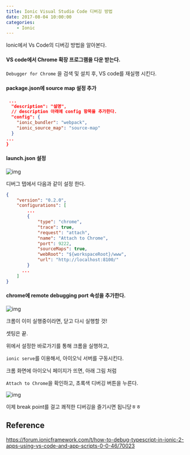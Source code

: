 ```yaml
---
title: Ionic Visual Studio Code 디버깅 방법
date: 2017-08-04 10:00:00
categories:
    - Ionic
---
```


Ionic에서 Vs Code의 디버깅 방법을 알아본다.

#### VS code에서 Chrome 확장 프로그램을 다운 받는다.

`Debugger for Chrome` 을 검색 및 설치 후, VS code를 재실행 시킨다.

#### package.json에 source map 설정 추가

````json
 ...
  "description": "설명",
  // description 아래에 config 항목을 추가한다.
  "config": {
    "ionic_bundler": "webpack",
    "ionic_source_map": "source-map"
  }
... 
}
````

#### launch.json 설정

![img](http://i.imgur.com/n32HheM.png)

디버그 탭에서 다음과 같이 설정 한다.

````json
{
    "version": "0.2.0",
    "configurations": [
        ...
        {
            "type": "chrome",
            "trace": true,
            "request": "attach",
            "name": "Attach to Chrome",
            "port": 9222,
            "sourceMaps": true,
            "webRoot": "${workspaceRoot}/www",
            "url": "http://localhost:8100/"
        }
      ...
    ]
}
````

#### chrome에 remote debugging port 속성을 추가한다.

![img](http://i.imgur.com/A3lix9j.jpg)

크롬이 이미 실행중이라면, 닫고 다시 실행할 것!

셋팅은 끝.



위에서 설정한 바로가기를 통해 크롬을 실행하고,

`ionic serve`를 이용해서, 아이오닉 서버를 구동시킨다.

크롬 화면에 아이오닉 페이지가 뜨면, 아래 그림 처럼

`Attach to Chrome`을 확인하고, 초록색 디버깅 버튼을 누른다.

![img](http://i.imgur.com/T81erQX.png)



이제 break point를 걸고 쾌적한 디버깅을 즐기시면 됩니당ㅎㅎ



## Reference

https://forum.ionicframework.com/t/how-to-debug-typescript-in-ionic-2-apps-using-vs-code-and-app-scripts-0-0-46/70023